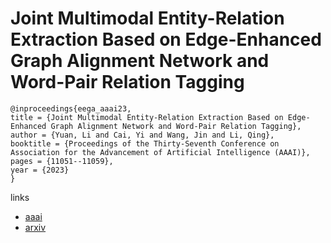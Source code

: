 # Joint Multimodal Entity-Relation Extraction Based on Edge-Enhanced Graph Alignment Network and Word-Pair Relation Tagging

```
@inproceedings{eega_aaai23,
title = {Joint Multimodal Entity-Relation Extraction Based on Edge-Enhanced Graph Alignment Network and Word-Pair Relation Tagging},
author = {Yuan, Li and Cai, Yi and Wang, Jin and Li, Qing},
booktitle = {Proceedings of the Thirty-Seventh Conference on Association for the Advancement of Artificial Intelligence (AAAI)},
pages = {11051--11059},
year = {2023}
}
```

links
- [aaai](https://ojs.aaai.org/index.php/AAAI/article/view/26309)
- [arxiv](https://arxiv.org/abs/2211.15028)
